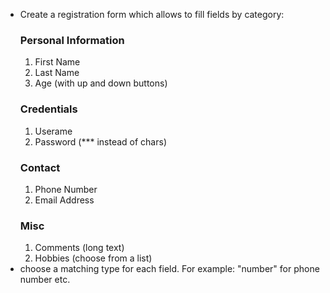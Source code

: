 <ul>
  <li>
    Create a registration form which allows to fill fields by category:
    <h3>Personal Information</h3>
    <ol>
      <li>First Name</li>
      <li>Last Name</li>
      <li>Age (with up and down buttons)</li>
    </ol>
    <h3>Credentials</h3>
    <ol>
      <li>Userame</li>
      <li>Password (*** instead of chars)</li>
    </ol>
    <h3>Contact</h3>
    <ol>
      <li>Phone Number</li>
      <li>Email Address</li>
    </ol>
    <h3>Misc</h3>
    <ol>
      <li>Comments (long text)</li>
      <li>Hobbies (choose from a list)
    </ol>
  </li>
  <li>
    choose a matching type for each field. For example: "number" for phone number etc.
  </li>
</ul>